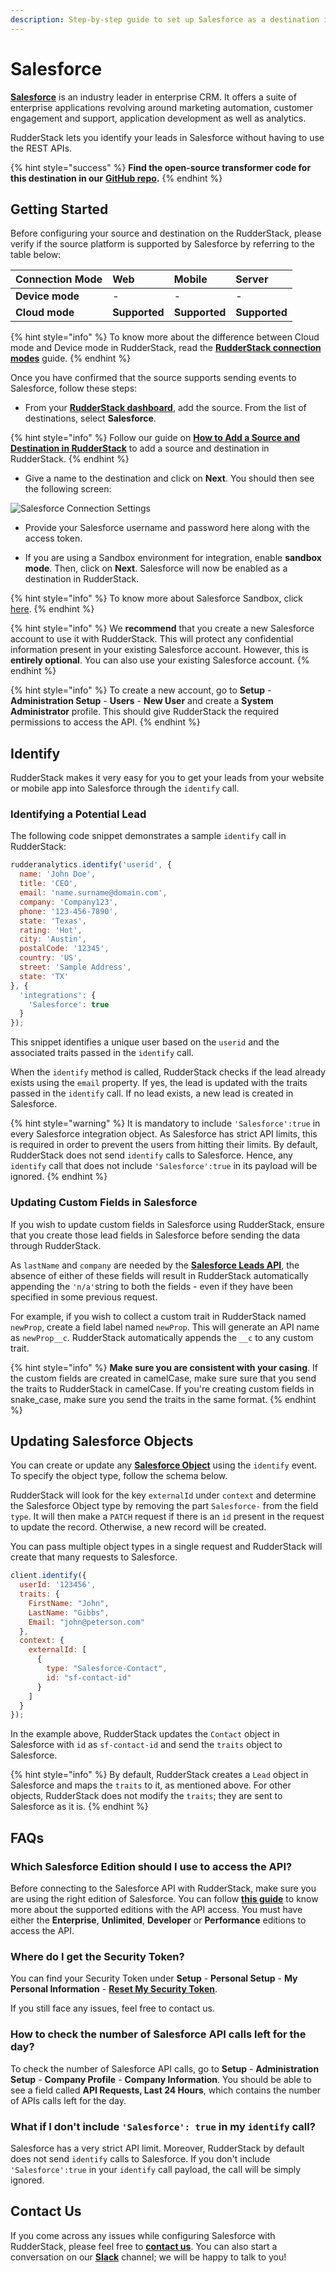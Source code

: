 ```yaml
---
description: Step-by-step guide to set up Salesforce as a destination in RudderStack.
---
```


# Salesforce

[**Salesforce**](https://www.salesforce.com/in/?ir=1) is an industry leader in enterprise CRM. It offers a suite of enterprise applications revolving around marketing automation, customer engagement and support, application development as well as analytics.

RudderStack lets you identify your leads in Salesforce without having to use the REST APIs.

{% hint style="success" %}
**Find the open-source transformer code for this destination in our** [**GitHub repo**](https://github.com/rudderlabs/rudder-transformer/tree/master/v0/destinations/salesforce)**.**
{% endhint %}

## Getting Started

Before configuring your source and destination on the RudderStack, please verify if the source platform is supported by Salesforce by referring to the table below:

| **Connection Mode** | **Web** | **Mobile** | **Server** |
| :--- | :--- | :--- | :--- |
| **Device mode** | - | - | - |
| **Cloud** **mode** | **Supported** | **Supported** | **Supported** |

{% hint style="info" %}
To know more about the difference between Cloud mode and Device mode in RudderStack, read the [**RudderStack connection modes**](https://docs.rudderstack.com/get-started/rudderstack-connection-modes) guide.
{% endhint %}

Once you have confirmed that the source supports sending events to Salesforce, follow these steps:

* From your [**RudderStack dashboard**](https://app.rudderlabs.com/), add the source. From the list of destinations, select **Salesforce**.

{% hint style="info" %}
Follow our guide on [**How to Add a Source and Destination in RudderStack**](https://docs.rudderstack.com/how-to-guides/adding-source-and-destination-rudderstack) to add a source and destination in RudderStack.
{% endhint %}

* Give a name to the destination and click on **Next**. You should then see the following screen:

![Salesforce Connection Settings](../.gitbook/assets/image%20%2841%29.png)

* Provide your Salesforce username and password here along with the access token.

* If you are using a Sandbox environment for integration, enable **sandbox mode**. Then, click on **Next**. Salesforce will now be enabled as a destination in RudderStack.

{% hint style="info" %}
To know more about Salesforce Sandbox, click [here](https://help.salesforce.com/articleView?id=sf.deploy_sandboxes_parent.htm&type=5).
{% endhint %}

{% hint style="info" %}
We **recommend** that you create a new Salesforce account to use it with RudderStack. This will protect any confidential information present in your existing Salesforce account. However, this is **entirely optional**. You can also use your existing Salesforce account.
{% endhint %}

{% hint style="info" %}
To create a new account, go to **Setup** - **Administration Setup** - **Users** - **New User** and create a **System Administrator** profile. This should give RudderStack the required permissions to access the API.
{% endhint %}

## Identify

RudderStack makes it very easy for you to get your leads from your website or mobile app into Salesforce through the `identify` call.

### Identifying a Potential Lead

The following code snippet demonstrates a sample `identify` call in RudderStack:

```javascript
rudderanalytics.identify('userid', {
  name: 'John Doe',
  title: 'CEO',
  email: 'name.surname@domain.com',
  company: 'Company123',
  phone: '123-456-7890',
  state: 'Texas',
  rating: 'Hot',
  city: 'Austin',
  postalCode: '12345',
  country: 'US',
  street: 'Sample Address',
  state: 'TX'
}, {
  'integrations': {
    'Salesforce': true
  }
});
```

This snippet identifies a unique user based on the `userid` and the associated traits passed in the `identify` call.

When the `identify` method is called, RudderStack checks if the lead already exists using the `email` property. If yes, the lead is updated with the traits passed in the `identify` call. If no lead exists, a new lead is created in Salesforce.

{% hint style="warning" %}
It is mandatory to include `'Salesforce':true` in every Salesforce integration object. As Salesforce has strict API limits, this is required in order to prevent the users from hitting their limits. By default, RudderStack does not send `identify` calls to Salesforce. Hence, any `identify` call that does not include `'Salesforce':true` in its payload will be ignored.
{% endhint %}

### Updating Custom Fields in Salesforce

If you wish to update custom fields in Salesforce using RudderStack, ensure that you create those lead fields in Salesforce before sending the data through RudderStack. 

As `lastName` and `company` are needed by the [**Salesforce Leads API**](https://developer.salesforce.com/docs/atlas.en-us.api.meta/api/sforce_api_objects_lead.htm), the absence of either of these fields will result in RudderStack automatically appending the `'n/a'`string to both the fields - even if they have been specified in some previous request.

For example, if you wish to collect a custom trait in RudderStack named `newProp`, create a field label named `newProp`. This will generate an API name as `newProp__c`. RudderStack automatically appends the `__c` to any custom trait.

{% hint style="info" %}
**Make sure you are consistent with your casing**. If the custom fields are created in camelCase, make sure sure that you send the traits to RudderStack in camelCase. If you're creating custom fields in snake_case, make sure you send the traits in the same format.
{% endhint %}

## Updating Salesforce Objects

You can create or update any [**Salesforce Object**](https://developer.salesforce.com/docs/atlas.en-us.object_reference.meta/object_reference/sforce_api_objects_list.htm) using the `identify` event. To specify the object type, follow the schema below.

RudderStack will look for the key `externalId` under `context` and determine the Salesforce Object type by removing the part `Salesforce-` from the field `type`. It will then make a `PATCH` request if there is an `id` present in the request to update the record. Otherwise, a new record will be created. 

You can pass multiple object types in a single request and RudderStack will create that many requests to Salesforce.

```javascript
client.identify({
  userId: '123456',
  traits: {
    FirstName: "John",
    LastName: "Gibbs",
    Email: "john@peterson.com"
  },
  context: {
    externalId: [
      {
        type: "Salesforce-Contact",
        id: "sf-contact-id"
      }
    ]
  }
});
```

In the example above, RudderStack updates the `Contact` object in Salesforce with `id` as `sf-contact-id` and send the `traits` object to Salesforce.

{% hint style="info" %}
By default, RudderStack creates a `Lead` object in Salesforce and maps the `traits` to it, as mentioned above. For other objects, RudderStack does not modify the `traits`; they are sent to Salesforce as it is.
{% endhint %}

## FAQs

### Which Salesforce Edition should I use to access the API?

Before connecting to the Salesforce API with RudderStack, make sure you are using the right edition of Salesforce. You can follow [**this guide**](https://help.salesforce.com/articleView?id=000326486&type=1&mode=1) to know more about the supported editions with the API access. You must have either the **Enterprise**, **Unlimited**, **Developer** or **Performance** editions to access the API.

### Where do I get the Security Token?

You can find your Security Token under **Setup** - **Personal Setup** - **My Personal Information** - [**Reset My Security Token**](https://na15.salesforce.com/_ui/system/security/ResetApiTokenEdit).

If you still face any issues, feel free to contact us.

### How to check the number of Salesforce API calls left for the day?

To check the number of Salesforce API calls, go to **Setup** - **Administration Setup** - **Company Profile** - **Company Information**. You should be able to see a field called **API Requests, Last 24 Hours**, which contains the number of APIs calls left for the day.

### What if I don't include `'Salesforce': true` in my `identify` call?

Salesforce has a very strict API limit. Moreover, RudderStack by default does not send `identify` calls to Salesforce. If you don't include `'Salesforce':true` in your `identify` call payload, the call will be simply ignored.

## Contact Us

If you come across any issues while configuring Salesforce with RudderStack, please feel free to [**contact us**](mailto:%20contact@rudderstack.com). You can also start a conversation on our [**Slack**](https://resources.rudderstack.com/join-rudderstack-slack) channel; we will be happy to talk to you!

